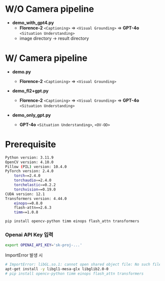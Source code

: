 # W/O Camera pipeline

- **demo_with_gpt4.py**
    - **Florence-2** `<Captioning>` ⇒ `<Visual Grounding>` ⇒ **GPT-4o** `<Situation Understanding>`
    - image directory -> result directory

# W/ Camera pipeline
- **demo.py**
    - **Florence-2** `<Captioning>` ⇒ `<Visual Grounding>`

- **demo_fl2+gpt.py**
    - **Florence-2** `<Captioning>` ⇒ `<Visual Grounding>` ⇒ **GPT-4o** `<Situation Understanding>`

- **demo_only_gpt.py**
    - **GPT-4o** `<Situation Understanding>`, `<OV-OD>` 


# Prerequisite 
```bash 
Python version: 3.11.9
OpenCV version: 4.10.0
Pillow (PIL) version: 10.4.0
PyTorch version: 2.4.0
    torch==2.4.0
    torchaudio==2.4.0
    torchelastic==0.2.2
    torchvision==0.19.0
CUDA version: 12.1
Transformers version: 4.44.0
    einops==0.8.0
    flash-attn==2.6.3
    timm==1.0.8
```
```bash
pip install opencv-python timm einops flash_attn transformers
```

### Openai API Key 입력
```bash
export OPENAI_API_KEY='sk-proj-...'
```

ImportError 발생 시
``` bash
# ImportError: libGL.so.1: cannot open shared object file: No such file or directory
apt-get install -y libgl1-mesa-glx libglib2.0-0
# pip install opencv-python timm einops flash_attn transformers
```

